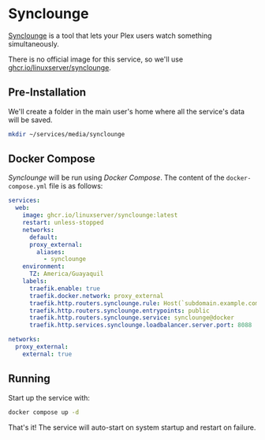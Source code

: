 # Synclounge

[Synclounge](https://synclounge.tv/) is a tool that lets your Plex users watch something simultaneously.

There is no official image for this service, so we'll use [ghcr.io/linuxserver/synclounge](https://hub.docker.com/r/linuxserver/synclounge).

## Pre-Installation

We'll create a folder in the main user's home where all the service's data will be saved.

```bash
mkdir ~/services/media/synclounge
```

## Docker Compose

*Synclounge* will be run using *Docker Compose*. The content of the `docker-compose.yml` file is as follows:

```yaml
services:
  web:
    image: ghcr.io/linuxserver/synclounge:latest
    restart: unless-stopped
    networks:
      default:
      proxy_external:
        aliases:
          - synclounge
    environment:
      TZ: America/Guayaquil
    labels:
      traefik.enable: true
      traefik.docker.network: proxy_external
      traefik.http.routers.synclounge.rule: Host(`subdomain.example.com`)
      traefik.http.routers.synclounge.entrypoints: public
      traefik.http.routers.synclounge.service: synclounge@docker
      traefik.http.services.synclounge.loadbalancer.server.port: 8088

networks:
  proxy_external:
    external: true
```

## Running

Start up the service with:

```bash
docker compose up -d
```

That's it! The service will auto-start on system startup and restart on failure.
